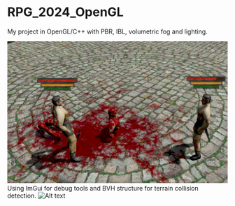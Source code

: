 # RPG_2024_OpenGL
My project in OpenGL/C++ with PBR, IBL, volumetric fog and lighting.

![Alt text](/example.jpg?raw=true "example")
Using ImGui for debug tools and BVH structure for terrain collision detection.
![Alt text](/example2.png?raw=true "example")
